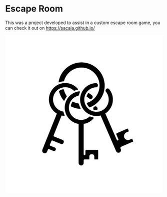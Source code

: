 # Escape Room
This was a project developed to assist in a custom escape room game,
you can check it out on https://sacaia.github.io/ 

![Thumbnail](thumbnail.png)



